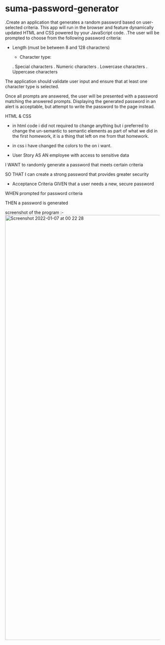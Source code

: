 # suma-password-generator

 .Create an application that generates a random password based
  on user-selected criteria. This app will run in the browser 
  and feature dynamically updated HTML and CSS powered
   by your JavaScript code.
 .The user will be prompted to choose from 
 the following password criteria:

  - Length (must be between 8 and 128 characters)

    - Character type:

    . Special characters
    . Numeric characters
    . Lowercase characters
    . Uppercase characters

   The application should validate user input and ensure that
   at least one character type is selected.

   Once all prompts are answered, 
  the user will be presented with a password matching the answered 
  prompts. Displaying the generated password in an alert 
  is acceptable, but attempt to write the password to the page 
   instead.


  HTML & CSS

 - in html code i did not required to change anything 
  but i preferred to change the un-semantic to semantic elements
  as part of what we did in the first homework,
  it is a thing that left on me from that homework.

 - in css i have changed the colors to the on i want.


 - User Story
 AS AN employee with access to sensitive data

I WANT to randomly generate a password that meets certain criteria

SO THAT I can create a strong password that provides greater
security

- Acceptance Criteria
GIVEN that a user needs a new, secure password

WHEN prompted for password criteria

THEN a password is generated

screenshot of the program :-
<img width="1381" alt="Screenshot 2022-01-07 at 00 22 28" src="https://user-images.githubusercontent.com/92344120/148474245-18aad693-22a9-4616-8eb8-6f06c245c250.png">


 
